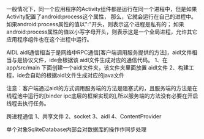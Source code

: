 一般情况下，同一个应用程序的Activity组件都是运行在同一个进程中，但是如果Activity配置了android:process这个属性，
那么，它就会运行在自己的进程中。
如果android:process属性的值以":"开头，则表示这个进程是私有的；
如果android:process属性的值以小写字母开头，则表示这是一个全局进程，允许其它应用程序组件也在这个进程中运行。

AIDL
aidl通信相当于是网络中RPC通信[客户端调用服务提供的方法]，aidl文件相当与是协议文件，ide会根据该
aidl文件生成对应的通信代码。
1、在app/src/main 下面创建一个aidl文件夹，该文件夹里面放置
aidl文件
2、构建工程，ide会自动的根据aidl文件生成对应的java文件

注意：客户端通过aidl的方式调用服务端的方法是阻塞式的，且服务端的方法是在线程池中运行的[binder ipc底层的框架实现的],所以服务端的方法没有必要在开启线程去执行任务。

跨进程通信
1、共享文件
2、socket
3、aidl
4、ContentProvider

单个对象SqliteDatabase内部会对数据库的操作作同步处理